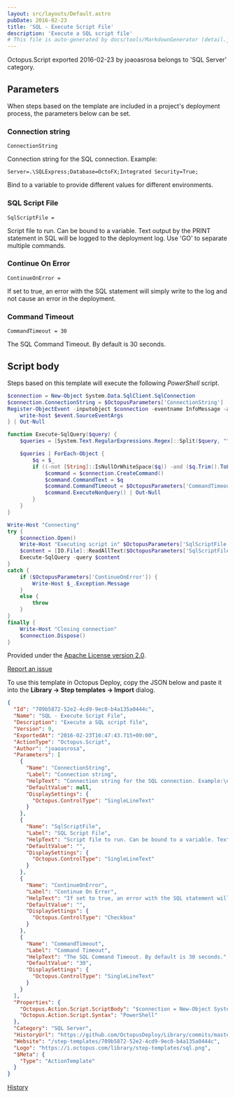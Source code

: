```yaml
---
layout: src/layouts/Default.astro
pubDate: 2016-02-23
title: 'SQL - Execute Script File'
description: 'Execute a SQL script file'
# This file is auto-generated by docs/tools/MarkdownGenerator (detail.js)
---
```


Octopus.Script exported 2016-02-23 by joaoasrosa belongs to 'SQL Server' category.

## Parameters

When steps based on the template are included in a project's deployment process, the parameters below can be set.


<div class="param">

### Connection string

`ConnectionString`

Connection string for the SQL connection. Example:

    Server=.\SQLExpress;Database=OctoFX;Integrated Security=True;

Bind to a variable to provide different values for different environments.

</div>
        
<div class="param">

### SQL Script File

`SqlScriptFile = `

Script file to run. Can be bound to a variable. Text output by the PRINT statement in SQL will be logged to the deployment log. Use 'GO' to separate multiple commands.

</div>
        
<div class="param">

### Continue On Error

`ContinueOnError = `

If set to true, an error with the SQL statement will simply write to the log and not cause an error in the deployment.

</div>
        
<div class="param">

### Command Timeout

`CommandTimeout = 30`

The SQL Command Timeout. By default is 30 seconds.

</div>
        

## Script body

Steps based on this template will execute the following *PowerShell* script.

```PowerShell
$connection = New-Object System.Data.SqlClient.SqlConnection$connection.ConnectionString = $OctopusParameters['ConnectionString']Register-ObjectEvent -inputobject $connection -eventname InfoMessage -action {    write-host $event.SourceEventArgs} | Out-Nullfunction Execute-SqlQuery($query) {    $queries = [System.Text.RegularExpressions.Regex]::Split($query, "^\s*GO\s*`$", [System.Text.RegularExpressions.RegexOptions]::IgnoreCase -bor [System.Text.RegularExpressions.RegexOptions]::Multiline)    $queries | ForEach-Object {        $q = $_        if ((-not [String]::IsNullOrWhiteSpace($q)) -and ($q.Trim().ToLowerInvariant() -ne "go")) {                        $command = $connection.CreateCommand()            $command.CommandText = $q            $command.CommandTimeout = $OctopusParameters['CommandTimeout']            $command.ExecuteNonQuery() | Out-Null        }    }}Write-Host "Connecting"try {    $connection.Open()    Write-Host "Executing script in" $OctopusParameters['SqlScriptFile']    $content = [IO.File]::ReadAllText($OctopusParameters['SqlScriptFile'])    Execute-SqlQuery -query $content}catch {	if ($OctopusParameters['ContinueOnError']) {		Write-Host $_.Exception.Message	}	else {		throw	}}finally {    Write-Host "Closing connection"    $connection.Dispose()}
```

Provided under the [Apache License version 2.0](https://github.com/OctopusDeploy/Library/blob/master/LICENSE.txt).

[Report an issue](https://github.com/OctopusDeploy/Library/issues/new?assignees=&labels=&projects=&template=bug-report.yml&title=Issue%20with%20SQL%20-%20Execute%20Script%20File&step-template=SQL%20-%20Execute%20Script%20File)

<div class="get-json">

To use this template in Octopus Deploy, copy the JSON below and paste it into the **Library → Step templates → Import** dialog.

```json
{
  "Id": "709b5872-52e2-4cd9-9ec0-b4a135a0444c",
  "Name": "SQL - Execute Script File",
  "Description": "Execute a SQL script file",
  "Version": 9,
  "ExportedAt": "2016-02-23T16:47:43.715+00:00",
  "ActionType": "Octopus.Script",
  "Author": "joaoasrosa",
  "Parameters": [
    {
      "Name": "ConnectionString",
      "Label": "Connection string",
      "HelpText": "Connection string for the SQL connection. Example:\n\n    Server=.\\SQLExpress;Database=OctoFX;Integrated Security=True;\n\nBind to a variable to provide different values for different environments.",
      "DefaultValue": null,
      "DisplaySettings": {
        "Octopus.ControlType": "SingleLineText"
      }
    },
    {
      "Name": "SqlScriptFile",
      "Label": "SQL Script File",
      "HelpText": "Script file to run. Can be bound to a variable. Text output by the PRINT statement in SQL will be logged to the deployment log. Use 'GO' to separate multiple commands.",
      "DefaultValue": "",
      "DisplaySettings": {
        "Octopus.ControlType": "SingleLineText"
      }
    },
    {
      "Name": "ContinueOnError",
      "Label": "Continue On Error",
      "HelpText": "If set to true, an error with the SQL statement will simply write to the log and not cause an error in the deployment.",
      "DefaultValue": "",
      "DisplaySettings": {
        "Octopus.ControlType": "Checkbox"
      }
    },
    {
      "Name": "CommandTimeout",
      "Label": "Command Timeout",
      "HelpText": "The SQL Command Timeout. By default is 30 seconds.",
      "DefaultValue": "30",
      "DisplaySettings": {
        "Octopus.ControlType": "SingleLineText"
      }
    }
  ],
  "Properties": {
    "Octopus.Action.Script.ScriptBody": "$connection = New-Object System.Data.SqlClient.SqlConnection\r$connection.ConnectionString = $OctopusParameters['ConnectionString']\rRegister-ObjectEvent -inputobject $connection -eventname InfoMessage -action {\r    write-host $event.SourceEventArgs\r} | Out-Null\r\rfunction Execute-SqlQuery($query) {\r    $queries = [System.Text.RegularExpressions.Regex]::Split($query, \"^\\s*GO\\s*`$\", [System.Text.RegularExpressions.RegexOptions]::IgnoreCase -bor [System.Text.RegularExpressions.RegexOptions]::Multiline)\r\r    $queries | ForEach-Object {\r        $q = $_\r        if ((-not [String]::IsNullOrWhiteSpace($q)) -and ($q.Trim().ToLowerInvariant() -ne \"go\")) {            \r            $command = $connection.CreateCommand()\r            $command.CommandText = $q\r            $command.CommandTimeout = $OctopusParameters['CommandTimeout']\r            $command.ExecuteNonQuery() | Out-Null\r        }\r    }\r}\r\rWrite-Host \"Connecting\"\rtry {\r    $connection.Open()\r    Write-Host \"Executing script in\" $OctopusParameters['SqlScriptFile']\r    $content = [IO.File]::ReadAllText($OctopusParameters['SqlScriptFile'])\r    Execute-SqlQuery -query $content\r}\rcatch {\r\tif ($OctopusParameters['ContinueOnError']) {\r\t\tWrite-Host $_.Exception.Message\r\t}\r\telse {\r\t\tthrow\r\t}\r}\rfinally {\r    Write-Host \"Closing connection\"\r    $connection.Dispose()\r}",
    "Octopus.Action.Script.Syntax": "PowerShell"
  },
  "Category": "SQL Server",
  "HistoryUrl": "https://github.com/OctopusDeploy/Library/commits/master/step-templates//opt/buildagent/work/75443764cd38076d/step-templates/sql-execute-script-file.json",
  "Website": "/step-templates/709b5872-52e2-4cd9-9ec0-b4a135a0444c",
  "Logo": "https://i.octopus.com/library/step-templates/sql.png",
  "$Meta": {
    "Type": "ActionTemplate"
  }
}
```

[History](https://github.com/OctopusDeploy/Library/commits/master/step-templates/https://github.com/OctopusDeploy/Library/commits/master/step-templates//opt/buildagent/work/75443764cd38076d/step-templates/sql-execute-script-file.json)

</div>
